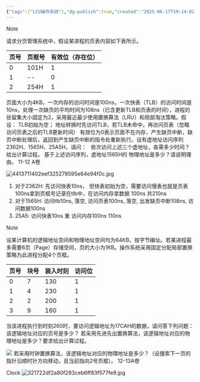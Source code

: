 ```yaml
---
{"tags":["LCU操作系统"],"dg-publish":true,"created":"2025-06-17T19:14:02.443+08:00","updated":"2025-06-24T20:15:36.790+08:00","permalink":"/Operating System/LCU Operating System/专题七：分页存储与置换算法结合/","dgPassFrontmatter":true,"noteIcon":""}
---
```




> [!note]
> 请求分页管理系统中，假设某进程的页表内容如下表所示。 
> 
> | 页号 | 页框号  | 有效位（存在位） |
> | ------ | -------- | ------------ |
> | 0  | 101H | 1        |
> | 1  | --   | 0        |
> | 2  | 254H | 1        |
> 页面大小为4KB，一次内存的访问时间是100ns，一次快表（TLB）的访问时间是10ns，处理一次缺页的平均时间为108ns（已含更新TLB和页表的时间），进程的驻留集大小固定为2，采用最近最少使用置换算法（LRU）和局部淘汰策略。假设：
> TLB初始为空；
> 地址转换时先访问TLB，若TLB未命中，再访问页表（忽略访问页表之后的TLB更新时间）
> 有效位为0表示页面不在内存，产生缺页中断，缺页中断处理后，返回到产生缺页中断的指令处重新执行。设有虚地址访问序列2362H、1565H、25A5H，请问：  
> 依次访问上述三个虚地址，各需多少时间？给出计算过程。
> 基于上述访问序列，虚地址1565H的 物理地址是多少？请说明理由。
> 11-12 A卷

![4413711402eef325278595e64e94f0c.jpg](/img/user/accessory/4413711402eef325278595e64e94f0c.jpg)

1. 对于2362H: 先访问快表10ns， 但快表初始为空，需要访问慢表也就是页表100ns拿到页框号记录在tlb中，在访问内存拿数据  100ns 共210ns
2. 对于1565H: 访问tlb10ns, 落空, 访问页表100ns, 落空, 出发缺页中断108ns, 访问数据100ns
3. 25A5: 访问快表10ns 重 访问内存100ns 110ns

> [!note]
> 设某计算机的逻辑地址空间和物理地址空间均为64KB，按字节编址。若某进程最多需要6页（Page）存储空间，页的大小为1KB。操作系统采用固定分配局部置换策略为此进程分配4个页框。
> 
> | 页号  | 块号  | 装入时刻 | 访问位 |
> | --- | --- | ---- | --- |
> | 0   | 7   | 130  | 1   |
> | 1   | 4   | 230  | 1   |
> | 2   | 2   | 200  | 1   |
> | 3   | 9   | 160  | 1   |
> 
> 当该进程执行到时刻260时，要访问逻辑地址为17CAH的数据，请问答下列问题：
> 该逻辑地址对应的页号是多少？
> 若采用先进先出置换算法，该逻辑地址对应的物理地址是多少？要求给出计算过程。
> 
> ![](file:///C:\Users\88407\AppData\Local\Temp\ksohtml31296\wps1.png)
> 若采用时钟置换算法，该逻辑地址对应的物理地址是多少？（设搜索下一页的指针沿顺时针方向移动，且当前指向2号页框）。
> 12-13A卷

Clock
![321722df2a80f293ceb6ff83f577fe9.jpg](/img/user/accessory/321722df2a80f293ceb6ff83f577fe9.jpg)

